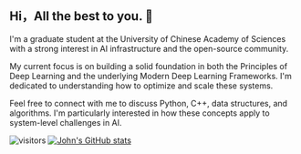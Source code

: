 ## Hi，All the best to you. 👋

I'm a graduate student at the University of Chinese Academy of Sciences with a strong interest in AI infrastructure and the open-source community.

My current focus is on building a solid foundation in both the Principles of Deep Learning and the underlying Modern Deep Learning Frameworks. I'm dedicated to understanding how to optimize and scale these systems.

Feel free to connect with me to discuss Python, C++, data structures, and algorithms. I'm particularly interested in how these concepts apply to system-level challenges in AI.

![visitors](https://visitor-badge.glitch.me/badge?page_id=page.id&left_color=green&right_color=red)
[![John's GitHub stats](https://github-readme-stats.vercel.app/api?username=junhaoguo809-crypto)](https://github.com/anuraghazra/github-readme-stats)

<!--
**junhaoguo809-crypto/junhaoguo809-crypto** is a ✨ _special_ ✨ repository because its `README.md` (this file) appears on your GitHub profile.

Here are some ideas to get you started:

- 🔭 I’m currently working on ...
- 🌱 I’m currently learning ...
- 👯 I’m looking to collaborate on ...
- 🤔 I’m looking for help with ...
- 💬 Ask me about ...
- 📫 How to reach me: ...
- 😄 Pronouns: ...
- ⚡ Fun fact: ...
-->

